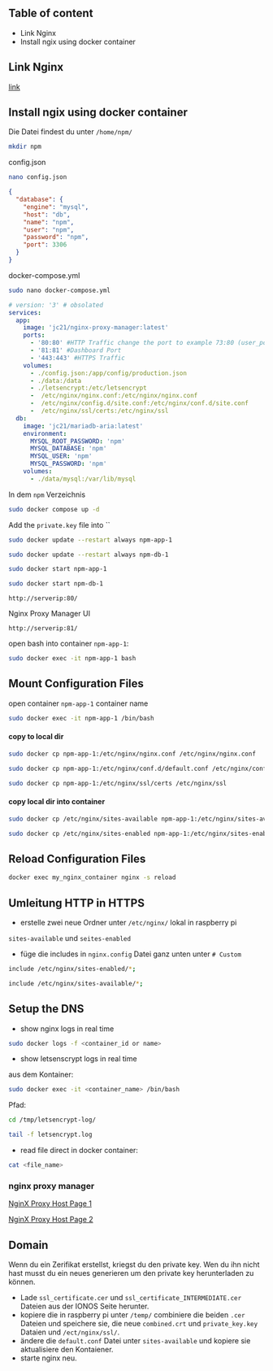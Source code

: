 ## Table of content
* Link Nginx
* Install ngix using docker container

## Link Nginx

[link](https://nginxproxymanager.com/guide/#hosting-your-home-network)

## Install ngix using docker container

Die Datei findest du unter `/home/npm/`

```bash
mkdir npm
```

config.json

```bash
nano config.json
```

```json
{
  "database": {
    "engine": "mysql",
    "host": "db",
    "name": "npm",
    "user": "npm",
    "password": "npm",
    "port": 3306
  }
}
```

docker-compose.yml

```bash
sudo nano docker-compose.yml
```

```yml
# version: '3' # obsolated
services:
  app:
    image: 'jc21/nginx-proxy-manager:latest'
    ports:
      - '80:80' #HTTP Traffic change the port to example 73:80 (user_port:server) if used 
      - '81:81' #Dashboard Port
      - '443:443' #HTTPS Traffic
    volumes:
      - ./config.json:/app/config/production.json
      - ./data:/data
      - ./letsencrypt:/etc/letsencrypt
      -  /etc/nginx/nginx.conf:/etc/nginx/nginx.conf
      -  /etc/nginx/config.d/site.conf:/etc/nginx/conf.d/site.conf
      -  /etc/nginx/ssl/certs:/etc/nginx/ssl
  db:
    image: 'jc21/mariadb-aria:latest'
    environment:
      MYSQL_ROOT_PASSWORD: 'npm'
      MYSQL_DATABASE: 'npm'
      MYSQL_USER: 'npm'
      MYSQL_PASSWORD: 'npm'
    volumes:
      - ./data/mysql:/var/lib/mysql
  ```

In dem `npm` Verzeichnis 

```bash
sudo docker compose up -d
```

Add the `private.key` file into `` 


```bash
sudo docker update --restart always npm-app-1
```

```bash
sudo docker update --restart always npm-db-1
```

```bash
sudo docker start npm-app-1
```

```bash
sudo docker start npm-db-1
```

`
http://serverip:80/
`

Nginx Proxy Manager UI

`
http://serverip:81/
`

open bash into container `npm-app-1`:

```bash
sudo docker exec -it npm-app-1 bash
```
## Mount Configuration Files

open container `npm-app-1` container name

 ```bash
sudo docker exec -it npm-app-1 /bin/bash
```

#### copy to local dir

```bash
sudo docker cp npm-app-1:/etc/nginx/nginx.conf /etc/nginx/nginx.conf
 ```

```bash
sudo docker cp npm-app-1:/etc/nginx/conf.d/default.conf /etc/nginx/conf.d/default.conf
```

```bash
sudo docker cp npm-app-1:/etc/nginx/ssl/certs /etc/nginx/ssl
```

#### copy local dir into container

```bash
sudo docker cp /etc/nginx/sites-available npm-app-1:/etc/nginx/sites-available
```

```bash
sudo docker cp /etc/nginx/sites-enabled npm-app-1:/etc/nginx/sites-enabled
```

## Reload Configuration Files

```bash
docker exec my_nginx_container nginx -s reload
```

## Umleitung HTTP in HTTPS

* erstelle zwei neue Ordner unter `/etc/nginx/` lokal in raspberry pi

`sites-available` und `seites-enabled`

* füge die includes in `nginx.config` Datei ganz unten unter `# Custom `

```bash
include /etc/nginx/sites-enabled/*;
```

```bash
include /etc/nginx/sites-available/*;
```

## Setup the DNS 

* show nginx logs in real time

```bash
sudo docker logs -f <container_id or name>
```

* show letsenscrypt logs in real time

aus dem Kontainer:

```bash
sudo docker exec -it <container_name> /bin/bash
```

Pfad:

```bash
cd /tmp/letsencrypt-log/
```

```bash
tail -f letsencrypt.log
```

* read file direct in docker container:
```bash
cat <file_name>
```

### nginx proxy manager

[NginX Proxy Host Page 1](https://i.postimg.cc/2yM9y23P/proxy-host.png)

[NginX Proxy Host Page 2](https://i.postimg.cc/zB1gzWJ0/proxy-host-2.png)

## Domain

Wenn du ein Zerifikat erstellst, kriegst du den private key. Wen du ihn nicht hast musst du ein neues generieren um den private key herunterladen zu können.

* Lade `ssl_certificate.cer` und `ssl_certificate_INTERMEDIATE.cer` Dateien aus der IONOS Seite herunter.
* kopiere die in raspberry pi unter `/temp/` combiniere die beiden `.cer` Dateien und speichere sie, die neue `combined.crt` und `private_key.key` Dataien und `/ect/nginx/ssl/`.
* ändere die `default.conf` Datei unter `sites-available` und kopiere sie aktualisiere den Kontaiener.
* starte nginx neu.


